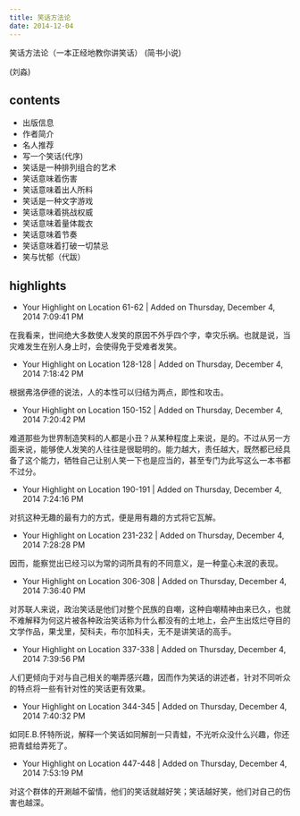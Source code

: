```yaml
---
title: 笑话方法论
date: 2014-12-04
---
```


笑话方法论（一本正经地教你讲笑话） (简书小说)

(刘淼)

## contents

* 出版信息
* 作者简介
* 名人推荐
* 写一个笑话(代序)
* 笑话是一种排列组合的艺术
* 笑话意味着伤害
* 笑话意味着出人所料
* 笑话是一种文字游戏
* 笑话意味着挑战权威
* 笑话意味着量体裁衣
* 笑话意味着节奏
* 笑话意味着打破一切禁忌
* 笑与忧郁（代跋）

## highlights

- Your Highlight on Location 61-62 | Added on Thursday, December 4, 2014 7:09:41 PM

在我看来，世间绝大多数使人发笑的原因不外乎四个字，幸灾乐祸。也就是说，当灾难发生在别人身上时，会使得免于受难者发笑。

- Your Highlight on Location 128-128 | Added on Thursday, December 4, 2014 7:18:42 PM

根据弗洛伊德的说法，人的本性可以归结为两点，即性和攻击。

- Your Highlight on Location 150-152 | Added on Thursday, December 4, 2014 7:20:42 PM

难道那些为世界制造笑料的人都是小丑？从某种程度上来说，是的。不过从另一方面来说，能够使人发笑的人往往是很聪明的。能力越大，责任越大，既然都已经具备了这个能力，牺牲自己让别人笑一下也是应当的，甚至专门为此写这么一本书都不过分。

- Your Highlight on Location 190-191 | Added on Thursday, December 4, 2014 7:24:16 PM

对抗这种无趣的最有力的方式，便是用有趣的方式将它瓦解。

- Your Highlight on Location 231-232 | Added on Thursday, December 4, 2014 7:28:28 PM

因而，能察觉出已经习以为常的词所具有的不同意义，是一种童心未泯的表现。

- Your Highlight on Location 306-308 | Added on Thursday, December 4, 2014 7:36:40 PM

对苏联人来说，政治笑话是他们对整个民族的自嘲，这种自嘲精神由来已久，也就不难解释为何这片被各种政治笑话称为什么都没有的土地上，会产生出炫烂夺目的文学作品，果戈里，契科夫，布尔加科夫，无不是讲笑话的高手。

- Your Highlight on Location 337-338 | Added on Thursday, December 4, 2014 7:39:56 PM

人们更倾向于对与自己相关的嘲弄感兴趣，因而作为笑话的讲述者，针对不同听众的特点将一些有针对性的笑话更有效果。

- Your Highlight on Location 344-345 | Added on Thursday, December 4, 2014 7:40:32 PM

如同E.B.怀特所说，解释一个笑话如同解剖一只青蛙，不光听众没什么兴趣，你还把青蛙给弄死了。

- Your Highlight on Location 447-448 | Added on Thursday, December 4, 2014 7:53:19 PM

对这个群体的开涮越不留情，他们的笑话就越好笑；笑话越好笑，他们对自己的伤害也越深。